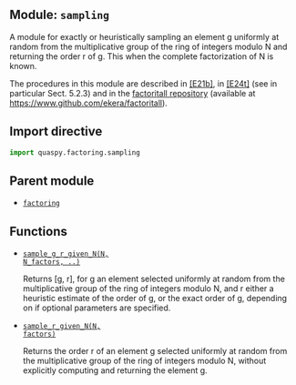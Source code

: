 ## Module: <code>sampling</code>
A module for exactly or heuristically sampling an element g uniformly at random from the multiplicative group of the ring of integers modulo N and returning the order r of g. This when the complete factorization of N is known.

The procedures in this module are described in [[E21b]](https://doi.org/10.1007/s11128-021-03069-1), in [[E24t]](https://diva-portal.org/smash/get/diva2:1902626/FULLTEXT01.pdf) (see in particular Sect. 5.2.3) and in the [factoritall repository](https://www.github.com/ekera/factoritall) (available at https://www.github.com/ekera/factoritall).

## Import directive
```python
import quaspy.factoring.sampling
```

## Parent module
- [<code>factoring</code>](../README.md)

## Functions
- [<code>sample_g_r_given_N(N, N_factors, ..)</code>](sample_g_r_given_N.md)

  Returns [g, r], for g an element selected uniformly at random from the multiplicative group of the ring of integers modulo N, and r either a heuristic estimate of the order of g, or the exact order of g, depending on if optional parameters are specified.

- [<code>sample_r_given_N(N, factors)</code>](sample_r_given_N.md)

  Returns the order r of an element g selected uniformly at random from the multiplicative group of the ring of integers modulo N, without explicitly computing and returning the element g.

